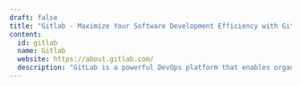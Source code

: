```yaml
---
draft: false
title: "Gitlab - Maximize Your Software Development Efficiency with GitLab - The Ultimate DevOps Platform"
content:
  id: gitlab
  name: Gitlab
  website: https://about.gitlab.com/
  description: "GitLab is a powerful DevOps platform that enables organizations to build, secure, and deploy software faster while enhancing security, compliance, and team collaboration."
---
```

